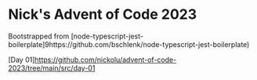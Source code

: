 # Nick's Advent of Code 2023

Bootstrapped from [node-typescript-jest-boilerplate]9https://github.com/bschlenk/node-typescript-jest-boilerplate)

[Day 01]<https://github.com/nickolu/advent-of-code-2023/tree/main/src/day-01>

